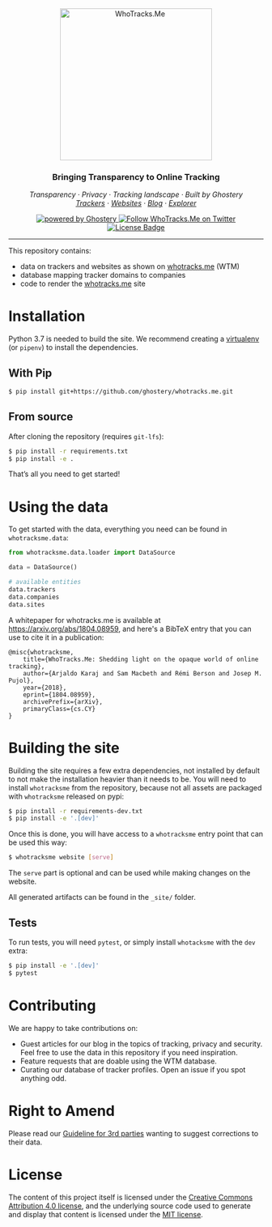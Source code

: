&nbsp;

<p align="center">
  <img src="https://raw.githubusercontent.com/ghostery/whotracks.me/master/static/img/who-tracksme-logo.png" width="300px" alt="WhoTracks.Me" />
</p>
<h3 align="center">Bringing Transparency to Online Tracking</h3>

<p align="center">
  <em>
    Transparency
    · Privacy
    · Tracking landscape
    · Built by Ghostery
  </em>
  <br />
  <em>
    <a href="https://whotracks.me/trackers.html" target="_blank" rel="noopener noreferrer">Trackers</a>
    · <a href="https://whotracks.me/websites.html" target="_blank" rel="noopener noreferrer">Websites</a>
    · <a href="https://whotracks.me/blog.html" target="_blank" rel="noopener noreferrer">Blog</a>
    · <a href="https://whotracks.me/explorer.html" target="_blank" rel="noopener noreferrer">Explorer</a>
  </em>
</p>

<p align="center">
  <a href="https://www.ghostery.com" target="_blank" rel="noopener noreferrer">
    <img alt="powered by Ghostery" src="https://img.shields.io/badge/ghostery-powered-blue?logo=ghostery&style=flat-square">
  </a>
  <a href="https://twitter.com/WhoTracks_me">
    <img alt="Follow WhoTracks.Me on Twitter" src="https://img.shields.io/twitter/follow/WhoTracks_me.svg?logo=twitter&label=WhoTracks.Me&style=flat-square"></a>
  <a href="https://github.com/cliqz-oss/adblocker/blob/master/LICENSE">
    <img alt="License Badge" src="https://img.shields.io/github/license/ghostery/whotracks.me?style=flat-square"></a>
</p>

---

This repository contains:

- data on trackers and websites as shown on [whotracks.me](https://whotracks.me/) (WTM)
- database mapping tracker domains to companies
- code to render the [whotracks.me](https://whotracks.me/) site

# Installation

Python 3.7 is needed to build the site. We recommend creating a
[virtualenv](http://docs.python-guide.org/en/latest/dev/virtualenvs/) (or `pipenv`) to install the dependencies.

## With Pip

```sh
$ pip install git+https://github.com/ghostery/whotracks.me.git
```

## From source

After cloning the repository (requires `git-lfs`):

```sh
$ pip install -r requirements.txt
$ pip install -e .
```

That’s all you need to get started\!

# Using the data

To get started with the data, everything you need can be found in
`whotracksme.data`:

```python
from whotracksme.data.loader import DataSource

data = DataSource()

# available entities
data.trackers
data.companies
data.sites
```

A whitepaper for whotracks.me is available at https://arxiv.org/abs/1804.08959, and here's a BibTeX entry that you can use to cite it in a publication:

```
@misc{whotracksme,
    title={WhoTracks.Me: Shedding light on the opaque world of online tracking},
    author={Arjaldo Karaj and Sam Macbeth and Rémi Berson and Josep M. Pujol},
    year={2018},
    eprint={1804.08959},
    archivePrefix={arXiv},
    primaryClass={cs.CY}
}
```

# Building the site

Building the site requires a few extra dependencies, not installed by
default to not make the installation heavier than it needs to be. You
will need to install `whotracksme` from the repository, because not all
assets are packaged with `whotracksme` released on pypi:

```sh
$ pip install -r requirements-dev.txt
$ pip install -e '.[dev]'
```

Once this is done, you will have access to a `whotracksme` entry point
that can be used this way:

```sh
$ whotracksme website [serve]
```

The `serve` part is optional and can be used while making changes on the
website.

All generated artifacts can be found in the `_site/` folder.

## Tests

To run tests, you will need `pytest`, or simply install `whotacksme`
with the `dev` extra:

```sh
$ pip install -e '.[dev]'
$ pytest
```

# Contributing

We are happy to take contributions on:

- Guest articles for our blog in the topics of tracking, privacy and security. Feel free to use the data in this repository if you need inspiration.
- Feature requests that are doable using the WTM database.
- Curating our database of tracker profiles. Open an issue if you spot anything odd.

# Right to Amend

Please read our [Guideline for 3rd parties](https://github.com/ghostery/whotracks.me/blob/master/RIGHT_TO_AMEND.md) wanting to suggest
corrections to their data.

# License

The content of this project itself is licensed under the [Creative
Commons Attribution 4.0 license](https://creativecommons.org/licenses/by/4.0/), and the underlying source code used
to generate and display that content is licensed under the [MIT
license](https://github.com/ghostery/whotracks.me/blob/master/LICENSE.md).
